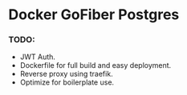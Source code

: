 # Docker GoFiber Postgres

### TODO:
  - JWT Auth.
  - Dockerfile for full build and easy deployment.
  - Reverse proxy using traefik.
  - Optimize for boilerplate use.
